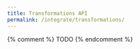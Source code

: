 ```yaml
---
title: Transformations API
permalink: /integrate/transformations/
---
```


{% comment %}
TODO
{% endcomment %}
